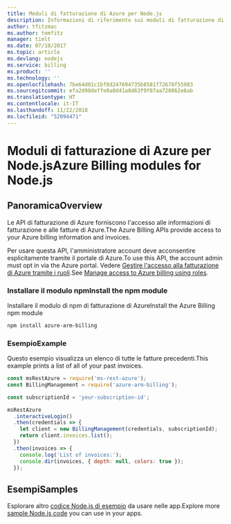 ```yaml
---
title: Moduli di fatturazione di Azure per Node.js
description: Informazioni di riferimento sui moduli di fatturazione di Azure per Node.js
author: tfitzmac
ms.author: tomfitz
manager: timlt
ms.date: 07/18/2017
ms.topic: article
ms.devlang: nodejs
ms.service: billing
ms.product: ''
ms.technology: ''
ms.openlocfilehash: 7be64d01c1bf8d247694735b8581f72678f55983
ms.sourcegitcommit: efa2d98deffe8a0d41a8d63f9f07aa720862e6ab
ms.translationtype: HT
ms.contentlocale: it-IT
ms.lasthandoff: 11/22/2018
ms.locfileid: "52094471"
---
```

# <a name="azure-billing-modules-for-nodejs"></a><span data-ttu-id="b674c-103">Moduli di fatturazione di Azure per Node.js</span><span class="sxs-lookup"><span data-stu-id="b674c-103">Azure Billing modules for Node.js</span></span>

## <a name="overview"></a><span data-ttu-id="b674c-104">Panoramica</span><span class="sxs-lookup"><span data-stu-id="b674c-104">Overview</span></span>
<span data-ttu-id="b674c-105">Le API di fatturazione di Azure forniscono l'accesso alle informazioni di fatturazione e alle fatture di Azure.</span><span class="sxs-lookup"><span data-stu-id="b674c-105">The Azure Billing APIs provide access to your Azure billing information and invoices.</span></span>

<span data-ttu-id="b674c-106">Per usare questa API, l'amministratore account deve acconsentire esplicitamente tramite il portale di Azure.</span><span class="sxs-lookup"><span data-stu-id="b674c-106">To use this API, the account admin must opt in via the Azure portal.</span></span> <span data-ttu-id="b674c-107">Vedere [Gestire l'accesso alla fatturazione di Azure tramite i ruoli](https://docs.microsoft.com/azure/billing/billing-manage-access).</span><span class="sxs-lookup"><span data-stu-id="b674c-107">See [Manage access to Azure billing using roles](https://docs.microsoft.com/azure/billing/billing-manage-access).</span></span>

### <a name="install-the-npm-module"></a><span data-ttu-id="b674c-108">Installare il modulo npm</span><span class="sxs-lookup"><span data-stu-id="b674c-108">Install the npm module</span></span> 

<span data-ttu-id="b674c-109">Installare il modulo di npm di fatturazione di Azure</span><span class="sxs-lookup"><span data-stu-id="b674c-109">Install the Azure Billing npm module</span></span> 

```bash
npm install azure-arm-billing
```
### <a name="example"></a><span data-ttu-id="b674c-110">Esempio</span><span class="sxs-lookup"><span data-stu-id="b674c-110">Example</span></span> 
 
<span data-ttu-id="b674c-111">Questo esempio visualizza un elenco di tutte le fatture precedenti.</span><span class="sxs-lookup"><span data-stu-id="b674c-111">This example prints a list of all of your past invoices.</span></span>
 
```javascript 
const msRestAzure = require('ms-rest-azure');
const BillingManagement = require('azure-arm-billing');

const subscriptionId = 'your-subscription-id';

msRestAzure
  .interactiveLogin()
  .then(credentials => {
    let client = new BillingManagement(credentials, subscriptionId);
    return client.invoices.list();
  })
  .then(invoices => {
    console.log('List of invoices:');
    console.dir(invoices, { depth: null, colors: true });
  });
``` 


## <a name="samples"></a><span data-ttu-id="b674c-112">Esempi</span><span class="sxs-lookup"><span data-stu-id="b674c-112">Samples</span></span>

<span data-ttu-id="b674c-113">Esplorare altro [codice Node.js di esempio](https://azure.microsoft.com/resources/samples/?platform=nodejs) da usare nelle app.</span><span class="sxs-lookup"><span data-stu-id="b674c-113">Explore more [sample Node.js code](https://azure.microsoft.com/resources/samples/?platform=nodejs) you can use in your apps.</span></span>
